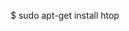 <!-- layout:code post: 2015-09-26-memory-usage-issues_if-you're-experiencing-memor -->


$ sudo apt-get install htop
